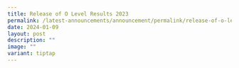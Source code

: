 ```yaml
---
title: Release of O Level Results 2023
permalink: /latest-announcements/announcement/permalink/release-of-o-level-results-2023/
date: 2024-01-09
layout: post
description: ""
image: ""
variant: tiptap
---
```

